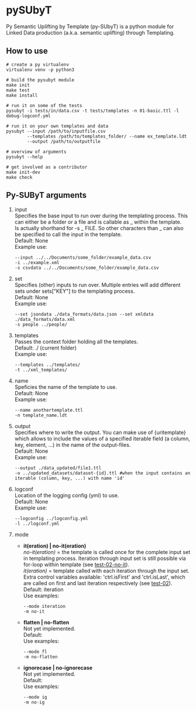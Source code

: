 # pySUbyT 
Py Semantic Uplifting by Template (py-SUbyT) is a python module for Linked Data production (a.k.a. semantic uplifting) through Templating.

## How to use

```
# create a py virtualenv
virtualenv venv -p python3

# build the pysubyt module
make init
make test
make install

# run it on some of the tests
pysubyt -i tests/in/data.csv -t tests/templates -n 01-basic.ttl -l debug-logconf.yml

# run it on your own templates and data
pysubyt --input /path/to/inputfile.csv 
        --templates /path/to/templates_folder/ --name ex_template.ldt
        --output /path/to/outputfile

# overview of arguments
pysubyt --help

# get involved as a contributor
make init-dev
make check
```
## Py-SUByT arguments

1. input  
Specifies the base input to run over during the templating process. This can either be a folder or a file and is callable as _ within the template.  
Is actually shorthand for -s _ FILE. So other characters than _ can also be specified to call the input in the template.      
Default: None  
Example use: 
    ``` 
    --input ../../Documents/some_folder/example_data.csv 
    -i ../example.xml 
    -s csvdata ../../Documents/some_folder/example_data.csv
    ```    

2. set  
Specifies (other) inputs to run over. Multiple entries will add different sets under sets["KEY"] to the templating process.  
Default: None  
Example use:  
    ```
    --set jsondata ./data_formats/data.json --set xmldata ./data_formats/data.xml
    -s people ../people/
    ```


3. templates  
Passes the context folder holding all the templates.  
Default: ./ (current folder)  
Example use:  
    ```
    --templates ../templates/
    -t ../xml_templates/
    ```

4. name  
Speficies the name of the template to use.  
Default: None  
Example use:  
    ```
    --name anothertemplate.ttl
    -n template_name.ldt
    ```

5. output  
Specifies where to write the output. You can make use of {uritemplate} which allows to include the values of a specified iterable field (a column, key, element, ...) in the name of the output-files.  
Default: None  
Example use:  
    ```
    --output ./data_updated/file1.ttl
    -o ../updated_datasets/dataset-{id}.ttl #when the input contains an iterable (column, key, ...) with name 'id'
    ```


6. logconf  
Location of the logging config (yml) to use.  
Default: None  
Example use:
    ```
    --logconfig ../logconfig.yml
    -l ../logconf.yml
    ```

7. mode  
    - **it(eration) | no-it(eration)**  
    *no-it(eration)* = the template is called once for the complete input set in templating process. Iteration through input set is still possible via for-loop within template (see [test-02-no-it](https://github.com/vliz-be-opsci/pysubyt/blob/main/tests/templates/02-collection_no-it.ttl)).  
    *it(eration)* = template called with each iteration through the input set. Extra control variables available: 'ctrl.isFirst' and 'ctrl.isLast', which are called on first and last iteration respectively (see [test-02](https://github.com/vliz-be-opsci/pysubyt/blob/main/tests/templates/02-collection.ttl)).  
    Default: iteration  
    Use examples: 
        ```
        --mode iteration
        -m no-it
        ```        
    - **flatten | no-flatten**    
    Not yet implemented.  
    Default:  
    Use examples: 
        ```
        --mode fl
        -m no-flatten
        ```

    - **ignorecase | no-ignorecase**   
    Not yet implemented.  
    Default:  
    Use examples: 
        ```
        --mode ig
        -m no-ig
        ```